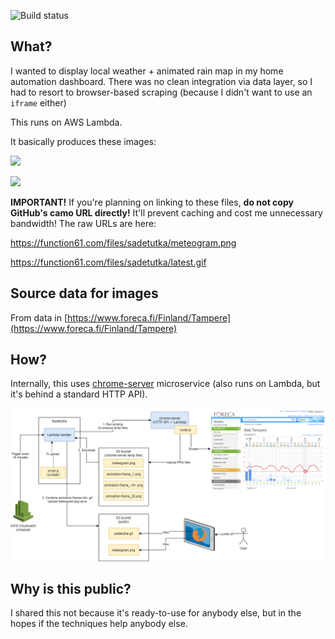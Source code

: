 ![Build status](https://github.com/joonas-fi/sadetutka/workflows/Build/badge.svg)

What?
-----

I wanted to display local weather + animated rain map in my home automation dashboard.
There was no clean integration via data layer, so I had to resort to browser-based
scraping (because I didn't want to use an `iframe` either)

This runs on AWS Lambda.

It basically produces these images:

![](https://function61.com/files/sadetutka/meteogram.png)

![](https://function61.com/files/sadetutka/latest.gif)

**IMPORTANT!** If you're planning on linking to these files, **do not copy GitHub's camo URL directly!**
It'll prevent caching and cost me unnecessary bandwidth! The raw URLs are here:

https://function61.com/files/sadetutka/meteogram.png

https://function61.com/files/sadetutka/latest.gif


Source data for images
----------------------

From data in [https://www.foreca.fi/Finland/Tampere](https://www.foreca.fi/Finland/Tampere)


How?
----

Internally, this uses [chrome-server](https://github.com/function61/chrome-server)
microservice (also runs on Lambda, but it's behind a standard HTTP API).

![](docs/drawing.png)


Why is this public?
-------------------

I shared this not because it's ready-to-use for anybody else, but in the hopes if the
techniques help anybody else.

